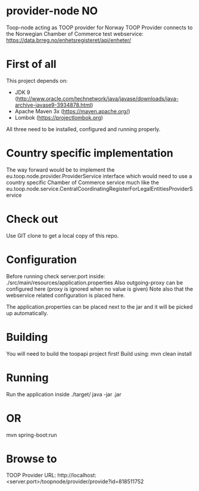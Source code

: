 # provider-node NO
Toop-node acting as TOOP provider for Norway
TOOP Provider connects to the Norwegian Chamber of Commerce test webservice: https://data.brreg.no/enhetsregisteret/api/enheter/

# First of all #
This project depends on:
- JDK 9 (http://www.oracle.com/technetwork/java/javase/downloads/java-archive-javase9-3934878.html)
- Apache Maven 3x (https://maven.apache.org/)
- Lombok (https://projectlombok.org)

All three need to be installed, configured and running properly.

# Country specific implementation #
The way forward would be to implement the eu.toop.node.provider.ProviderService interface which would need to use a country specific Chamber of Commerce service much like the eu.toop.node.service.CentralCoordinatingRegisterForLegalEntitiesProviderService

# Check out #
Use GIT clone to get a local copy of this repo.

# Configuration #
Before running check server.port inside:
./src/main/resources/application.properties
Also outgoing-proxy can be configured here (proxy is ignored when no value is given)
Note also that the webservice related configuration is placed here.

The application.properties can be placed next to the jar and it will be picked up automatically.

# Building #
You will need to build the toopapi project first!
Build using:
mvn clean install

# Running #
Run the application inside ./target/
java -jar <jar-name>.jar

# OR #
mvn spring-boot:run

# Browse to # 
TOOP Provider URL:
http://localhost:<server.port>/toopnode/provider/provide?id=818511752
 